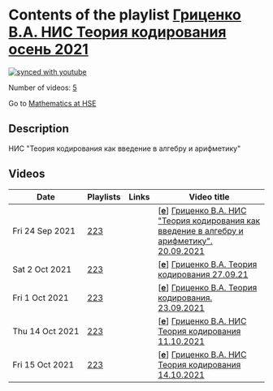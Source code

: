 # Contents of the playlist [Гриценко В.А. НИС  Теория кодирования осень 2021](https://www.youtube.com/playlist?list=PLq3E5oubNNoCUtbGSOzgV_FcYDCX-PzsV)

[![synced with youtube](https://img.shields.io/github/last-commit/mathphysschool/mathphysschool.github.io/autoupdate1?label=synced%20with%20youtube)](#)

Number of videos: [5](#videos)

Go to [Mathematics at HSE](../README.md)

## Description

НИС "Теория кодирования как введение в алгебру и арифметику"

## Videos

|Date|Playlists|Links|Video title|
|---|---|---|---|
| Fri&nbsp;24&nbsp;Sep&nbsp;2021 | [223](../playlists/223 "Гриценко В.А. НИС  Теория кодирования осень 2021") |  | [[**e**](https://studio.youtube.com/video/fUlR2CvdmeU/edit "Edit")] [Гриценко В.А. НИС &#34;Теория кодирования как введение в алгебру и арифметику&#34;. 20.09.2021](https://www.youtube.com/watch?v=fUlR2CvdmeU&list=PLq3E5oubNNoCUtbGSOzgV_FcYDCX-PzsV "Научно-исследовательский семинар &#34;Теория кодирования как введение в алгебру и арифметику&#34;&#013;Факультет математики&#013;Когда читается: 1, 2 модуль&#013;Гриценко Валерий Алексеевич&#013;Язык: русский") |
| Sat&nbsp;2&nbsp;Oct&nbsp;2021 | [223](../playlists/223 "Гриценко В.А. НИС  Теория кодирования осень 2021") |  | [[**e**](https://studio.youtube.com/video/EyZnt7kf1HM/edit "Edit")] [Гриценко В.А. Теория кодирования 27.09.21](https://www.youtube.com/watch?v=EyZnt7kf1HM&list=PLq3E5oubNNoCUtbGSOzgV_FcYDCX-PzsV "2021/2022&#013;НИС &#34;Теория кодирования как введение в алгебру и арифметику&#34;&#013; Факультет математики&#013;Когда читается: 1 модуль&#013;Гриценко Валерий Алексеевич") |
| Fri&nbsp;1&nbsp;Oct&nbsp;2021 | [223](../playlists/223 "Гриценко В.А. НИС  Теория кодирования осень 2021") |  | [[**e**](https://studio.youtube.com/video/J2UeiRMy-0c/edit "Edit")] [Гриценко В.А. Теория кодирования. 23.09.2021](https://www.youtube.com/watch?v=J2UeiRMy-0c&list=PLq3E5oubNNoCUtbGSOzgV_FcYDCX-PzsV "2021/2022&#013;НИС &#34;Теория кодирования как введение в алгебру и арифметику&#34;&#013;Факультет математики&#013;1  модуль&#013;Гриценко Валерий Алексеевич") |
| Thu&nbsp;14&nbsp;Oct&nbsp;2021 | [223](../playlists/223 "Гриценко В.А. НИС  Теория кодирования осень 2021") |  | [[**e**](https://studio.youtube.com/video/r_JR-XJNGK0/edit "Edit")] [Гриценко В.А. НИС Теория кодирования 11.10.2021](https://www.youtube.com/watch?v=r_JR-XJNGK0&list=PLq3E5oubNNoCUtbGSOzgV_FcYDCX-PzsV) |
| Fri&nbsp;15&nbsp;Oct&nbsp;2021 | [223](../playlists/223 "Гриценко В.А. НИС  Теория кодирования осень 2021") |  | [[**e**](https://studio.youtube.com/video/likZQ15t7dE/edit "Edit")] [Гриценко В.А. НИС Теория кодирования  14.10.2021](https://www.youtube.com/watch?v=likZQ15t7dE&list=PLq3E5oubNNoCUtbGSOzgV_FcYDCX-PzsV) |
